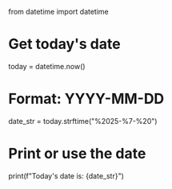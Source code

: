 from datetime import datetime

# Get today's date
today = datetime.now()

# Format: YYYY-MM-DD
date_str = today.strftime("%2025-%7-%20")

# Print or use the date
print(f"Today's date is: {date_str}")
